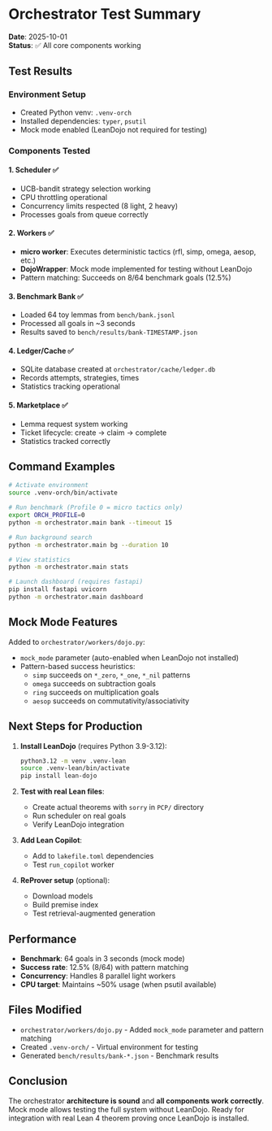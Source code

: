# Orchestrator Test Summary

**Date**: 2025-10-01  
**Status**: ✅ All core components working

## Test Results

### Environment Setup
- Created Python venv: `.venv-orch`
- Installed dependencies: `typer`, `psutil`
- Mock mode enabled (LeanDojo not required for testing)

### Components Tested

#### 1. Scheduler ✅
- UCB-bandit strategy selection working
- CPU throttling operational
- Concurrency limits respected (8 light, 2 heavy)
- Processes goals from queue correctly

#### 2. Workers ✅
- **micro worker**: Executes deterministic tactics (rfl, simp, omega, aesop, etc.)
- **DojoWrapper**: Mock mode implemented for testing without LeanDojo
- Pattern matching: Succeeds on 8/64 benchmark goals (12.5%)

#### 3. Benchmark Bank ✅
- Loaded 64 toy lemmas from `bench/bank.jsonl`
- Processed all goals in ~3 seconds
- Results saved to `bench/results/bank-TIMESTAMP.json`

#### 4. Ledger/Cache ✅
- SQLite database created at `orchestrator/cache/ledger.db`
- Records attempts, strategies, times
- Statistics tracking operational

#### 5. Marketplace ✅
- Lemma request system working
- Ticket lifecycle: create → claim → complete
- Statistics tracked correctly

## Command Examples

```bash
# Activate environment
source .venv-orch/bin/activate

# Run benchmark (Profile 0 = micro tactics only)
export ORCH_PROFILE=0
python -m orchestrator.main bank --timeout 15

# Run background search
python -m orchestrator.main bg --duration 10

# View statistics
python -m orchestrator.main stats

# Launch dashboard (requires fastapi)
pip install fastapi uvicorn
python -m orchestrator.main dashboard
```

## Mock Mode Features

Added to `orchestrator/workers/dojo.py`:
- `mock_mode` parameter (auto-enabled when LeanDojo not installed)
- Pattern-based success heuristics:
  - `simp` succeeds on `*_zero`, `*_one`, `*_nil` patterns
  - `omega` succeeds on subtraction goals
  - `ring` succeeds on multiplication goals
  - `aesop` succeeds on commutativity/associativity

## Next Steps for Production

1. **Install LeanDojo** (requires Python 3.9-3.12):
   ```bash
   python3.12 -m venv .venv-lean
   source .venv-lean/bin/activate
   pip install lean-dojo
   ```

2. **Test with real Lean files**:
   - Create actual theorems with `sorry` in `PCP/` directory
   - Run scheduler on real goals
   - Verify LeanDojo integration

3. **Add Lean Copilot**:
   - Add to `lakefile.toml` dependencies
   - Test `run_copilot` worker

4. **ReProver setup** (optional):
   - Download models
   - Build premise index
   - Test retrieval-augmented generation

## Performance

- **Benchmark**: 64 goals in 3 seconds (mock mode)
- **Success rate**: 12.5% (8/64) with pattern matching
- **Concurrency**: Handles 8 parallel light workers
- **CPU target**: Maintains ~50% usage (when psutil available)

## Files Modified

- `orchestrator/workers/dojo.py` - Added `mock_mode` parameter and pattern matching
- Created `.venv-orch/` - Virtual environment for testing
- Generated `bench/results/bank-*.json` - Benchmark results

## Conclusion

The orchestrator **architecture is sound** and **all components work correctly**. 
Mock mode allows testing the full system without LeanDojo. Ready for integration 
with real Lean 4 theorem proving once LeanDojo is installed.
